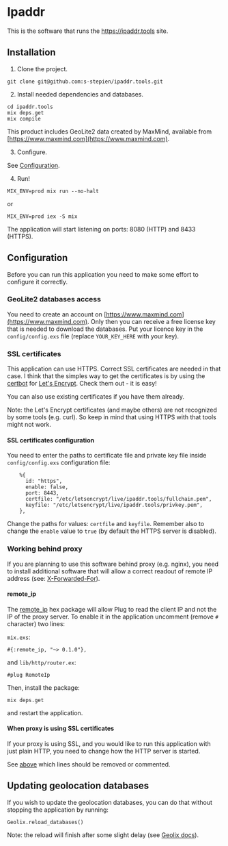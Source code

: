 # Ipaddr

This is the software that runs the https://ipaddr.tools site.

## Installation

1. Clone the project.
```
git clone git@github.com:s-stepien/ipaddr.tools.git
```

2. Install needed dependencies and databases.

```
cd ipaddr.tools
mix deps.get
mix compile
```

This product includes GeoLite2 data created by MaxMind, available from
[https://www.maxmind.com](https://www.maxmind.com).

3. Configure.

See [Configuration](#configuration).

4. Run!
```
MIX_ENV=prod mix run --no-halt
```

or
```
MIX_ENV=prod iex -S mix
```

The application will start listening on ports: 8080 (HTTP) and 8433 (HTTPS).

## Configuration

Before you can run this application you need to make some effort to configure it
correctly.

### GeoLite2 databases access

You need to create an account on
[https://www.maxmind.com](https://www.maxmind.com). Only then you can receive a
free license key that is needed to download the databases. Put your licence key
in the `config/config.exs` file (replace `YOUR_KEY_HERE` with your key).

### SSL certificates

This application can use HTTPS. Correct SSL certificates are needed in that
case.
I think that the simples way to get the certificates is by using the
[certbot](https://certbot.eff.org/) for [Let's
Encrypt](https://letsencrypt.org/). Check them out - it is easy!

You can also use existing certificates if you have them already.

Note: the Let's Encrypt certificates (and maybe others) are not recognized by
some tools (e.g.  curl). So keep in mind that using HTTPS with that tools might
not work.

#### SSL certificates configuration

You need to enter the paths to certificate file and private key file inside
`config/config.exs` configuration file:

```
    %{
      id: "https",
      enable: false,
      port: 8443,
      certfile: "/etc/letsencrypt/live/ipaddr.tools/fullchain.pem",
      keyfile: "/etc/letsencrypt/live/ipaddr.tools/privkey.pem",
    },
```

Change the paths for values: `certfile` and `keyfile`. Remember also to change
the `enable` value to `true` (by default the HTTPS server is disabled).

### Working behind proxy

If you are planning to use this software behind proxy (e.g. nginx), you need to
install additional software that will allow a correct readout of remote IP
address (see: [X-Forwarded-For](https://en.wikipedia.org/wiki/X-Forwarded-For)).

#### remote_ip

The [remote_ip](https://hex.pm/packages/remote_ip) hex package will allow Plug
to read the client IP and not the IP of the proxy server. To enable it in the
application uncomment (remove `#` character) two lines:

`mix.exs`:
```
#{:remote_ip, "~> 0.1.0"},
```

and `lib/http/router.ex`:
```
#plug RemoteIp
```

Then, install the package:
```
mix deps.get
```

and restart the application.

#### When proxy is using SSL certificates

If your proxy is using SSL, and you would like to run this application with
just plain HTTP, you need to change how the HTTP server is started.

See [above](#ssl-certificates-configuration) which lines should be removed or
commented.

## Updating geolocation databases

If you wish to update the geolocation databases, you can do that without
stopping the application by running:
```
Geolix.reload_databases()
```

Note: the reload will finish after some slight delay (see [Geolix docs](https://hexdocs.pm/geolix/readme.html#reloading)).
